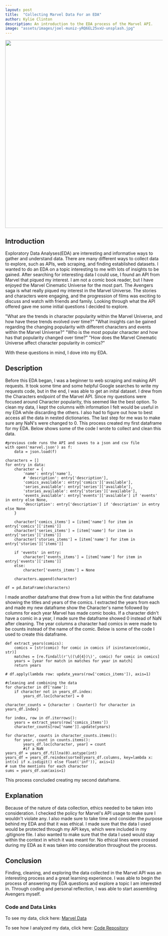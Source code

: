 ```yaml
---
layout: post
title:  "Collecting Marvel Data For an EDA"
author: Kylie Clinton
description: An introduction to the EDA process of the Marvel API.
image: "assets/images/joel-muniz-yRQ6EL25vxU-unsplash.jpg"
--- 
```


<img src="{{site.url}}/{{site.baseurl}}/assets/images/Marvel_Logo.svg.png" alt="" style="width:600px;"/>

## **Introduction**
Exploratory Data Analyses(EDA) are interesting and informative ways to gather and understand data. There are many different ways to collect data to explore, such as APIs, web scraping, and finding established datasets. I wanted to do an EDA on a topic interesting to me with lots of insights to be gained. After searching for interesting data I could use, I found an API from Marvel that piqued my interest. I am not a comic book reader, but I have enjoyed the Marvel Cinematic Universe for the most part. The Avengers saga is what really piqued my interest in the Marvel Universe. The stories and characters were engaging, and the progression of films was exciting to discuss and watch with friends and family. Looking through what the API offered gave me some initial questions I decided to explore.

"What are the trends in character popularity within the Marvel Universe, and how have these trends evolved over time?"
"What insights can be gained regarding the changing popularity with different characters and events within the Marvel Universe?"
"Who is the most popular character and how has that popularity changed over time?"
"How does the Marvel Cinematic Universe affect character popularity in comics?"

With these questions in mind, I dove into my EDA.

## **Description**
Before this EDA began, I was a beginner to web scraping and making API requests. It took some time and some helpful Google searches to write my requests code, but in the end, I was able to get an inital dataset. I drew from the Characters endpoint of the Marvel API. Since my questions were focused around Character popularity, this seemed like the best option. To clean my data, I kept the columns with information I felt would be useful in my EDA while discarding the others. I also had to figure out how to best access all the data in nested dictionaries. The last step for me was to make sure any NaN's were changed to 0. This process created my first dataframe for my EDA. Below shows some of the code I wrote to collect and clean this data.

```
#previous code runs the API and saves to a json and csv file
with open('marvel.json') as f:
    data = json.load(f)

characters = []
for entry in data:
    character = {
        'name': entry['name'],
        # 'description': entry['description'],
        'comics_available': entry['comics']['available'],
        'series_available': entry['series']['available'],
        'stories_available': entry['stories']['available'],
        'events_available': entry['events']['available'] if 'events' in entry else None,
        'description': entry['description'] if 'description' in entry else None
    }

    character['comics_items'] = [item['name'] for item in entry['comics']['items']]
    character['series_items'] = [item['name'] for item in entry['series']['items']]
    character['stories_items'] = [item['name'] for item in entry['stories']['items']]
    
    if 'events' in entry:
        character['events_items'] = [item['name'] for item in entry['events']['items']]
    else:
        character['events_items'] = None

    characters.append(character)

df = pd.DataFrame(characters)
```

I made another dataframe that drew from a list within the first dataframe showing the titles and years of the comics. I extracted the years from each and made my new dataframe show the Character's name followed by columns for each year Marvel has made comic books. If a character didn't have a comic in a year, I made sure the dataframe showed 0 instead of NaN after cleaning. The year columns a character had comics in were made to be counts instead of the name of the comic. Below is some of the code I used to create this dataframe.

```
def extract_years(comics):
    comics = [str(comic) for comic in comics if isinstance(comic, str)]
    matches = [re.findall(r'\((\d{4})\)', comic) for comic in comics]
    years = [year for match in matches for year in match]
    return years

# df.apply(lambda row: update_years(row['comics_items']), axis=1)

#cleaning and combining the data
for character in df['name']:
    if character not in years_df.index:
        years_df.loc[character] = 0

character_counts = {character : Counter() for character in years_df.index}

for index, row in df.iterrows():
    years = extract_years(row['comics_items'])
    character_counts[row['name']].update(years)

for character, counts in character_counts.items():
    for year, count in counts.items():
        years_df.loc[character, year] = count
        #if a NaN
years_df = years_df.fillna(0).astype(int)
years_df = years_df.reindex(sorted(years_df.columns, key=lambda x: int(x) if x.isdigit() else float('inf')), axis=1)
# sum the mentions for each character
sums = years_df.sum(axis=1)
```

This process concluded creating my second dataframe.

## **Explanation**
Because of the nature of data collection, ethics needed to be taken into consideration. I checked the policy for Marvel's API usage to make sure I wouldn't violate any. I also made sure to take time and consider the purpose behind my EDA and that it was ethical. I made sure that the data I used would be protected through my API keys, which were included in my .gitignore file. I also wanted to make sure that the data I used would stay within the context in which it was meant for. No ethical lines were crossed during my EDA as it was taken into consideration throughout the process.

## **Conclusion**
Finding, cleaning, and exploring the data collected in the Marvel API was an interesting process and a great learning experience. I was able to begin the process of answering my EDA questions and explore a topic I am interested in. Through coding and personal reflection, I was able to start assembling Avengers myself.

### **Code and Data Links** ###
To see my data, click here: <a href= "https://github.com/kylieclinton/edaproject/blob/0db43d2e7688334e079df413c152c07b1b66e171/marvel.csv" target="_blank">Marvel Data</a>

To see how I analyzed my data, click here: <a href = "https://github.com/kylieclinton/edaproject.git" targer="_blank">Code Repository</a>
